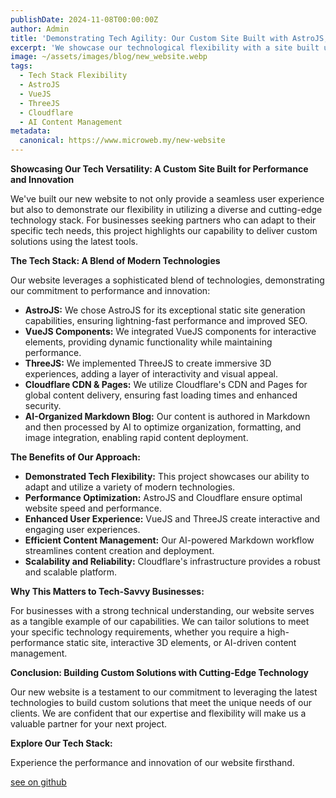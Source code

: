 ```yaml
---
publishDate: 2024-11-08T00:00:00Z
author: Admin
title: 'Demonstrating Tech Agility: Our Custom Site Built with AstroJS, Vue, ThreeJS, and Cloudflare'
excerpt: 'We showcase our technological flexibility with a site built using AstroJS, Vue components, ThreeJS for interactive 3D, Cloudflare for global delivery, and an AI-organized Markdown blog. Experience our commitment to cutting-edge solutions.'
image: ~/assets/images/blog/new_website.webp
tags:
  - Tech Stack Flexibility
  - AstroJS
  - VueJS
  - ThreeJS
  - Cloudflare
  - AI Content Management
metadata:
  canonical: https://www.microweb.my/new-website
---
```


**Showcasing Our Tech Versatility: A Custom Site Built for Performance and Innovation**

We've built our new website to not only provide a seamless user experience but also to demonstrate our flexibility in utilizing a diverse and cutting-edge technology stack. For businesses seeking partners who can adapt to their specific tech needs, this project highlights our capability to deliver custom solutions using the latest tools.

**The Tech Stack: A Blend of Modern Technologies**

Our website leverages a sophisticated blend of technologies, demonstrating our commitment to performance and innovation:

* **AstroJS:** We chose AstroJS for its exceptional static site generation capabilities, ensuring lightning-fast performance and improved SEO.
* **VueJS Components:** We integrated VueJS components for interactive elements, providing dynamic functionality while maintaining performance.
* **ThreeJS:** We implemented ThreeJS to create immersive 3D experiences, adding a layer of interactivity and visual appeal.
* **Cloudflare CDN & Pages:** We utilize Cloudflare's CDN and Pages for global content delivery, ensuring fast loading times and enhanced security.
* **AI-Organized Markdown Blog:** Our content is authored in Markdown and then processed by AI to optimize organization, formatting, and image integration, enabling rapid content deployment.

**The Benefits of Our Approach:**

* **Demonstrated Tech Flexibility:** This project showcases our ability to adapt and utilize a variety of modern technologies.
* **Performance Optimization:** AstroJS and Cloudflare ensure optimal website speed and performance.
* **Enhanced User Experience:** VueJS and ThreeJS create interactive and engaging user experiences.
* **Efficient Content Management:** Our AI-powered Markdown workflow streamlines content creation and deployment.
* **Scalability and Reliability:** Cloudflare's infrastructure provides a robust and scalable platform.

**Why This Matters to Tech-Savvy Businesses:**

For businesses with a strong technical understanding, our website serves as a tangible example of our capabilities. We can tailor solutions to meet your specific technology requirements, whether you require a high-performance static site, interactive 3D elements, or AI-driven content management.

**Conclusion: Building Custom Solutions with Cutting-Edge Technology**

Our new website is a testament to our commitment to leveraging the latest technologies to build custom solutions that meet the unique needs of our clients. We are confident that our expertise and flexibility will make us a valuable partner for your next project.

**Explore Our Tech Stack:**

Experience the performance and innovation of our website firsthand.

[see on github](https://github.com/stahnkiong)